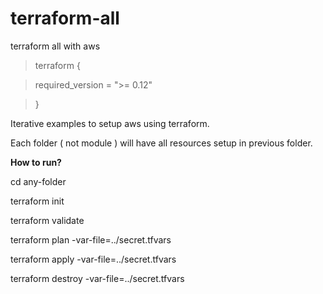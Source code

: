 # terraform-all
terraform all with aws

>terraform {

>  required_version = ">= 0.12"
  
>}

Iterative examples to setup aws using terraform. 

Each folder ( not module ) will have all resources setup in previous folder.

**How to run?**


cd any-folder

terraform init

terraform validate

terraform plan -var-file=../secret.tfvars

terraform apply -var-file=../secret.tfvars

terraform destroy -var-file=../secret.tfvars

